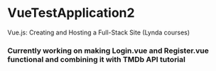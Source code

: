 # VueTestApplication2
Vue.js: Creating and Hosting a Full-Stack Site (Lynda courses)

### Currently working on making Login.vue and Register.vue functional and combining it with TMDb API tutorial 
